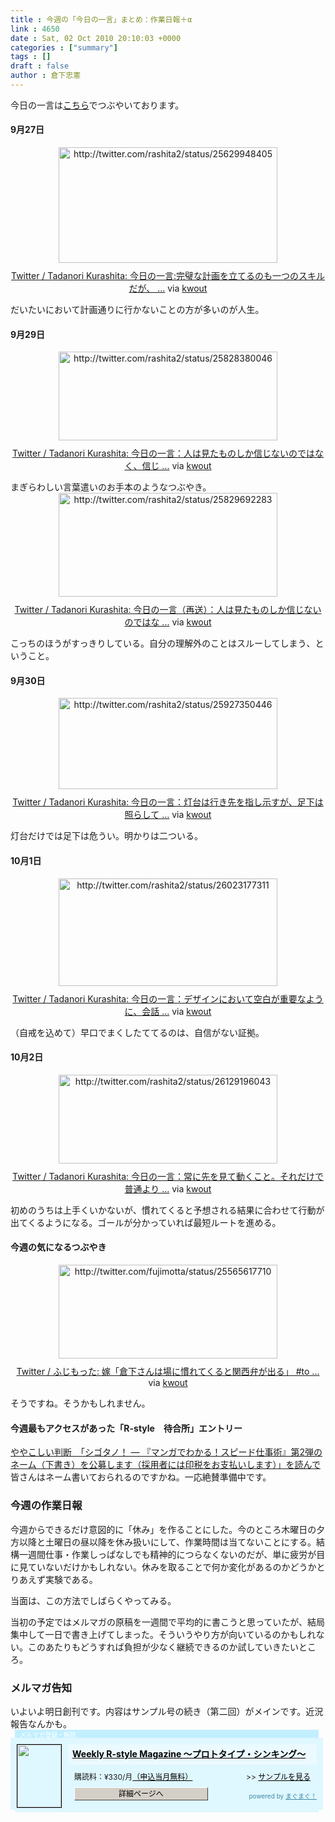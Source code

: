 ```yaml
---
title : 今週の「今日の一言」まとめ：作業日報＋α
link : 4650
date : Sat, 02 Oct 2010 20:10:03 +0000
categories : ["summary"]
tags : []
draft : false
author : 倉下忠憲
---
```


今日の一言は<a href="http://twitter.com/rashita2 ">こちら</a>でつぶやいております。

 
<h4>9月27日</h4>
<div class="kwout" style="text-align: center;"><img src="http://kwout.com/cutout/f/ew/jv/7gy_bor_rou_w350.jpg" alt="http://twitter.com/rashita2/status/25629948405" title="Twitter / Tadanori Kurashita: 今日の一言:完璧な計画を立てるのも一つのスキルだが、 ..." width="350" height="185" style="border: none;" usemap="#map_fewjv7gy" /><map id="map_fewjv7gy" name="map_fewjv7gy"><area coords="73,99,107,106" href="http://www.tweetdeck.com/" alt="" shape="rect" /><area coords="16,99,71,106" href="http://twitter.com/rashita2/status/25629948405" alt="" shape="rect" /><area coords="16,125,43,153" href="http://twitter.com/rashita2" alt="" shape="rect" /><area coords="55,125,123,142" href="http://twitter.com/rashita2" alt="" shape="rect" /></map><p style="margin-top: 10px; text-align: center;"><a href="http://twitter.com/rashita2/status/25629948405">Twitter / Tadanori Kurashita: 今日の一言:完璧な計画を立てるのも一つのスキルだが、 ...</a> via <a href="http://kwout.com/quote/fewjv7gy">kwout</a></p></div>
<!--more-->
だいたいにおいて計画通りに行かないことの方が多いのが人生。
<h4>9月29日</h4>
<div class="kwout" style="text-align: center;"><img src="http://kwout.com/cutout/a/ew/jv/7gy_bor_rou_w350.jpg" alt="http://twitter.com/rashita2/status/25828380046" title="Twitter / Tadanori Kurashita: 今日の一言：人は見たものしか信じないのではなく、信じ ..." width="350" height="142" style="border: none;" usemap="#map_aewjv7gy" /><map id="map_aewjv7gy" name="map_aewjv7gy"><area coords="15,55,70,61" href="http://twitter.com/rashita2/status/25828380046" alt="" shape="rect" /><area coords="15,81,42,109" href="http://twitter.com/rashita2" alt="" shape="rect" /><area coords="54,80,122,97" href="http://twitter.com/rashita2" alt="" shape="rect" /></map><p style="margin-top: 10px; text-align: center;"><a href="http://twitter.com/rashita2/status/25828380046">Twitter / Tadanori Kurashita: 今日の一言：人は見たものしか信じないのではなく、信じ ...</a> via <a href="http://kwout.com/quote/aewjv7gy">kwout</a></p></div>
まぎらわしい言葉遣いのお手本のようなつぶやき。

<div class="kwout" style="text-align: center;"><img src="http://kwout.com/cutout/s/yk/8n/ife_bor_rou_w350.jpg" alt="http://twitter.com/rashita2/status/25829692283" title="Twitter / Tadanori Kurashita: 今日の一言（再送）：人は見たものしか信じないのではな ..." width="350" height="166" style="border: none;" usemap="#map_syk8nife" /><map id="map_syk8nife" name="map_syk8nife"><area coords="13,106,41,134" href="http://twitter.com/rashita2" alt="" shape="rect" /><area coords="53,106,122,123" href="http://twitter.com/rashita2" alt="" shape="rect" /><area coords="13,80,69,86" href="http://twitter.com/rashita2/status/25829692283" alt="" shape="rect" /></map><p style="margin-top: 10px; text-align: center;"><a href="http://twitter.com/rashita2/status/25829692283">Twitter / Tadanori Kurashita: 今日の一言（再送）：人は見たものしか信じないのではな ...</a> via <a href="http://kwout.com/quote/syk8nife">kwout</a></p></div>

こっちのほうがすっきりしている。自分の理解外のことはスルーしてしまう、ということ。
<h4>9月30日</h4>
<div class="kwout" style="text-align: center;"><img src="http://kwout.com/cutout/8/64/h6/t94_bor_rou_w350.jpg" alt="http://twitter.com/rashita2/status/25927350446" title="Twitter / Tadanori Kurashita: 今日の一言：灯台は行き先を指し示すが、足下は照らして ..." width="350" height="146" style="border: none;" usemap="#map_864h6t94" /><map id="map_864h6t94" name="map_864h6t94"><area coords="15,58,70,64" href="http://twitter.com/rashita2/status/25927350446" alt="" shape="rect" /><area coords="15,84,42,112" href="http://twitter.com/rashita2" alt="" shape="rect" /><area coords="54,83,122,100" href="http://twitter.com/rashita2" alt="" shape="rect" /></map><p style="margin-top: 10px; text-align: center;"><a href="http://twitter.com/rashita2/status/25927350446">Twitter / Tadanori Kurashita: 今日の一言：灯台は行き先を指し示すが、足下は照らして ...</a> via <a href="http://kwout.com/quote/864h6t94">kwout</a></p></div>
灯台だけでは足下は危うい。明かりは二ついる。
<h4>10月1日</h4>
<div class="kwout" style="text-align: center;"><img src="http://kwout.com/cutout/y/mp/uh/rwd_bor_rou_w350.jpg" alt="http://twitter.com/rashita2/status/26023177311" title="Twitter / Tadanori Kurashita: 今日の一言：デザインにおいて空白が重要なように、会話 ..." width="350" height="172" style="border: none;" usemap="#map_ympuhrwd" /><map id="map_ympuhrwd" name="map_ympuhrwd"><area coords="15,114,42,141" href="http://twitter.com/rashita2" alt="" shape="rect" /><area coords="54,113,122,130" href="http://twitter.com/rashita2" alt="" shape="rect" /><area coords="15,78,70,84" href="http://twitter.com/rashita2/status/26023177311" alt="" shape="rect" /></map><p style="margin-top: 10px; text-align: center;"><a href="http://twitter.com/rashita2/status/26023177311">Twitter / Tadanori Kurashita: 今日の一言：デザインにおいて空白が重要なように、会話 ...</a> via <a href="http://kwout.com/quote/ympuhrwd">kwout</a></p></div>
（自戒を込めて）早口でまくしたててるのは、自信がない証拠。
<h4>10月2日</h4>
<div class="kwout" style="text-align: center;"><img src="http://kwout.com/cutout/6/jn/kp/mv7_bor_rou_w350.jpg" alt="http://twitter.com/rashita2/status/26129196043" title="Twitter / Tadanori Kurashita: 今日の一言：常に先を見て動くこと。それだけで普通より ..." width="350" height="142" style="border: none;" usemap="#map_6jnkpmv7" /><map id="map_6jnkpmv7" name="map_6jnkpmv7"><area coords="17,56,45,62" href="http://twitter.com/rashita2/status/26129196043" alt="" shape="rect" /><area coords="17,81,44,109" href="http://twitter.com/rashita2" alt="" shape="rect" /><area coords="56,80,123,97" href="http://twitter.com/rashita2" alt="" shape="rect" /></map><p style="margin-top: 10px; text-align: center;"><a href="http://twitter.com/rashita2/status/26129196043">Twitter / Tadanori Kurashita: 今日の一言：常に先を見て動くこと。それだけで普通より ...</a> via <a href="http://kwout.com/quote/6jnkpmv7">kwout</a></p></div>
初めのうちは上手くいかないが、慣れてくると予想される結果に合わせて行動が出てくるようになる。ゴールが分かっていれば最短ルートを進める。
<h4>今週の気になるつぶやき</h4>
<div class="kwout" style="text-align: center;"><img src="http://kwout.com/cutout/x/tx/z4/x5a_bor_rou_w350.jpg" alt="http://twitter.com/fujimotta/status/25565617710" title="Twitter / ふじもった: 嫁「倉下さんは場に慣れてくると関西弁が出る」 #to ..." width="350" height="150" style="border: none;" usemap="#map_xtxz4x5a" /><map id="map_xtxz4x5a" name="map_xtxz4x5a"><area coords="14,55,73,61" href="http://twitter.com/fujimotta/status/25565617710" alt="" shape="rect" /><area coords="14,91,41,118" href="http://twitter.com/fujimotta" alt="" shape="rect" /><area coords="54,90,131,107" href="http://twitter.com/fujimotta" alt="" shape="rect" /><area coords="75,55,97,61" href="http://projects.playwell.jp/go/Saezuri" alt="" shape="rect" /><area coords="58,33,181,51" href="http://twitter.com/search?q=%23tokyohack002" alt="" shape="rect" /></map><p style="margin-top: 10px; text-align: center;"><a href="http://twitter.com/fujimotta/status/25565617710">Twitter / ふじもった: 嫁「倉下さんは場に慣れてくると関西弁が出る」 #to ...</a> via <a href="http://kwout.com/quote/xtxz4x5a">kwout</a></p></div>
そうですね。そうかもしれません。
<h4>今週最もアクセスがあった「R-style　待合所」エントリー</h4>
<a href="http://r-style.posterous.com/2">ややこしい判断　「シゴタノ！ — 『マンガでわかる！スピード仕事術』第2弾のネーム（下書き）を公募します（採用者には印税をお支払いします）」を読んで</a>
皆さんはネーム書いておられるのですかね。一応絶賛準備中です。
<h3>今週の作業日報</h3>
今週からできるだけ意図的に「休み」を作ることにした。今のところ木曜日の夕方以降と土曜日の昼以降を休み扱いにして、作業時間は当てないことにする。結構一週間仕事・作業しっぱなしでも精神的につらなくないのだが、単に疲労が目に見ていないだけかもしれない。休みを取ることで何か変化があるのかどうかとりあえず実験である。

当面は、この方法でしばらくやってみる。

当初の予定ではメルマガの原稿を一週間で平均的に書こうと思っていたが、結局集中して一日で書き上げてしまった。そういうやり方が向いているのかもしれない。このあたりもどうすれば負担が少なく継続できるのか試していきたいところ。
<h3>メルマガ告知</h3>
いよいよ明日創刊です。内容はサンプル号の続き（第二回）がメインです。近況報告なんかも。
<div style="width:500px;margin-bottom:20px;">
<div style="height:13px;background:url(http://img.mag2.com/mag2/common/publ/pub-form/wide_b_left_top.gif) no-repeat left top;"><div style="height:13px;background:url(http://img.mag2.com/mag2/common/publ/pub-form/wide_b_right_top.gif) no-repeat right top;"><div style="margin:0 7px;padding-left:8px; height:13px; color:#fff; background:#c2efff url(http://img.mag2.com/mag2/common/publ/pub-form/wide_b_tit.gif) no-repeat left top; font-size:10px;">メルマガ登録・解除</div></div></div>
<div style="padding:10px 0;background:#dff7ff url(http://img.mag2.com/mag2/common/publ/pub-form/wide_b_bg.gif) repeat-x;font-size:12px;"><a href="http://www.mag2.com/m/0001185133.html" style="border:none;"><img src="http://www.mag2.com/images/MagazineCover/0001185133c.png" width="70" height="100" style="margin:0 10px; position:absolute; border:#000 1px solid;" /></a>
<div style="margin:0 10px 0 92px; position:relative; height:95px;">
<div style="padding:8px 7px; background-color: #ebfaff; font-weight:bold; font-size:14px; line-height:1.2;"><a href="http://www.mag2.com/m/0001185133.html" style="color:#000;">Weekly R-style Magazine ～プロトタイプ・シンキング～ </a></div>
<div style="padding:10px 0 0 10px;">購読料：&yen;330/月<a href="http://www.mag2.com/read/charge.html" style="color:#000;">（申込当月無料）</a><span style="position:absolute; right:10px;">&gt;&gt;&nbsp;<a href="http://www.mag2.com/sample/0001185133.html" target="_blank" style="color:#000;">サンプルを見る</a></span></div><div style="margin:10px 0 0 10px; height:20px;position:relative;"><a href="http://www.mag2.com/m/0001185133.html" style="color:#000;text-decoration:none;"><span style="padding:2px 70px;border:#404040 1px solid;border-top-color:#fff;border-left-color:#fff;background-color:#d4d0c8;text-align:center;">詳細ページへ</span></a><span style="position:absolute; right:0; bottom:0; color:#3f8ba5; font-size:10px;">powered by <a href="http://www.mag2.com/" target="_blank" style="color:#3f8ba5;">まぐまぐ！</a></span></div></div>
</div>
<div style="height:4px;background:url(http://img.mag2.com/mag2/common/publ/pub-form/wide_b_left_bot.gif) no-repeat left top;"><div style="background:url(http://img.mag2.com/mag2/common/publ/pub-form/wide_b_right_bot.gif) no-repeat right top;"><div style="margin:0 7px;padding-left:8px; height:4px; background-color:#dff7ff; font-size:1px;">&nbsp;</div></div></div>
</div>